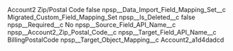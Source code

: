 <?xml version="1.0" encoding="UTF-8"?>
<CustomMetadata xmlns="http://soap.sforce.com/2006/04/metadata" xmlns:xsi="http://www.w3.org/2001/XMLSchema-instance" xmlns:xsd="http://www.w3.org/2001/XMLSchema">
    <label>Account2 Zip/Postal Code</label>
    <protected>false</protected>
    <values>
        <field>npsp__Data_Import_Field_Mapping_Set__c</field>
        <value xsi:type="xsd:string">Migrated_Custom_Field_Mapping_Set</value>
    </values>
    <values>
        <field>npsp__Is_Deleted__c</field>
        <value xsi:type="xsd:boolean">false</value>
    </values>
    <values>
        <field>npsp__Required__c</field>
        <value xsi:type="xsd:string">No</value>
    </values>
    <values>
        <field>npsp__Source_Field_API_Name__c</field>
        <value xsi:type="xsd:string">npsp__Account2_Zip_Postal_Code__c</value>
    </values>
    <values>
        <field>npsp__Target_Field_API_Name__c</field>
        <value xsi:type="xsd:string">BillingPostalCode</value>
    </values>
    <values>
        <field>npsp__Target_Object_Mapping__c</field>
        <value xsi:type="xsd:string">Account2_a1d4dadcd</value>
    </values>
</CustomMetadata>
